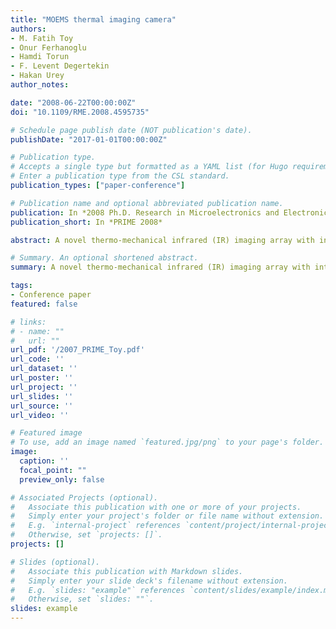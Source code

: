 ```yaml
---
title: "MOEMS thermal imaging camera"
authors:
- M. Fatih Toy
- Onur Ferhanoglu
- Hamdi Torun
- F. Levent Degertekin
- Hakan Urey
author_notes:

date: "2008-06-22T00:00:00Z"
doi: "10.1109/RME.2008.4595735"

# Schedule page publish date (NOT publication's date).
publishDate: "2017-01-01T00:00:00Z"

# Publication type.
# Accepts a single type but formatted as a YAML list (for Hugo requirements).
# Enter a publication type from the CSL standard.
publication_types: ["paper-conference"]

# Publication name and optional abbreviated publication name.
publication: In *2008 Ph.D. Research in Microelectronics and Electronics*,  Istanbul
publication_short: In *PRIME 2008*

abstract: A novel thermo-mechanical infrared (IR) imaging array with integrated diffraction gratings for optical readout was fabricated and tested. Parylene was used as a structural material for its low thermal conductivity and high thermal expansion properties. Tests were performed using an IR blackbody target and first order diffracted light was imaged on a CCD camera to monitor the entire array. Results show that it is possible to achieve Lt100 mK NETD using a 12 bit CCD camera.

# Summary. An optional shortened abstract.
summary: A novel thermo-mechanical infrared (IR) imaging array with integrated diffraction gratings for optical readout was fabricated and tested. 

tags:
- Conference paper
featured: false

# links:
# - name: ""
#   url: ""
url_pdf: '/2007_PRIME_Toy.pdf'
url_code: ''
url_dataset: ''
url_poster: ''
url_project: ''
url_slides: ''
url_source: ''
url_video: ''

# Featured image
# To use, add an image named `featured.jpg/png` to your page's folder. 
image:
  caption: ''
  focal_point: ""
  preview_only: false

# Associated Projects (optional).
#   Associate this publication with one or more of your projects.
#   Simply enter your project's folder or file name without extension.
#   E.g. `internal-project` references `content/project/internal-project/index.md`.
#   Otherwise, set `projects: []`.
projects: []

# Slides (optional).
#   Associate this publication with Markdown slides.
#   Simply enter your slide deck's filename without extension.
#   E.g. `slides: "example"` references `content/slides/example/index.md`.
#   Otherwise, set `slides: ""`.
slides: example
---
```



